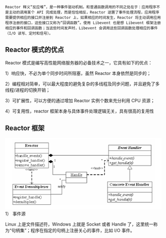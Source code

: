 	Reactor 释义“反应堆”，是一种事件驱动机制。和普通函数调用的不同之处在于：应用程序不是主动的调用某个 API 完成处理，而是恰恰相反，Reactor 逆置了事件处理流程，应用程序需要提供相应的接口并注册到 Reactor 上，如果相应的时间发生，Reactor 将主动调用应用程序注册的接口，这些接口又称为“回调函数”。使用 Libevent 也是想 Libevent 框架注册相应的事件和回调函数；当这些时间发声时，Libevent 会调用这些回调函数处理相应的事件（I/O 读写、定时和信号）。

## Reactor 模式的优点
Reactor 模式是编写高性能网络服务器的必备技术之一，它具有如下的优点：

1）响应快，不必为单个同步时间所阻塞，虽然 Reactor 本身依然是同步的；

2）编程相对简单，可以最大程度的避免复杂的多线程及同步问题，并且避免了多线程/进程的切换开销；

3）可扩展性，可以方便的通过增加 Reactor 实例个数来充分利用 CPU 资源；

4）可复用性，reactor 框架本身与具体事件处理逻辑无关，具有很高的复用性


## Reactor 框架

![](images/Pasted%20image%2020241118195605.png)
1） 事件源

Linux 上是文件描述符，Windows 上就是 Socket 或者 Handle 了，这里统一称为“句柄集”；程序在指定的句柄上注册关心的事件，比如 I/O 事件。

